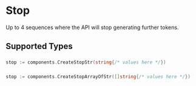# Stop

Up to 4 sequences where the API will stop generating further tokens.



## Supported Types

### 

```go
stop := components.CreateStopStr(string{/* values here */})
```

### 

```go
stop := components.CreateStopArrayOfStr([]string{/* values here */})
```

